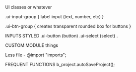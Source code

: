 UI classes or whatever

.ui-input-group {
	label
	input (text, number, etc)
}

.ui-btn-group {
	creates transparent rounded box for buttons
}

INPUTS STYLED
.ui-button (button)
.ui-select (select)
.

CUSTOM MODULE things

Less file 
	- @import "imports";

FREQUENT FUNCTIONS
	b_project.autoSaveProject();